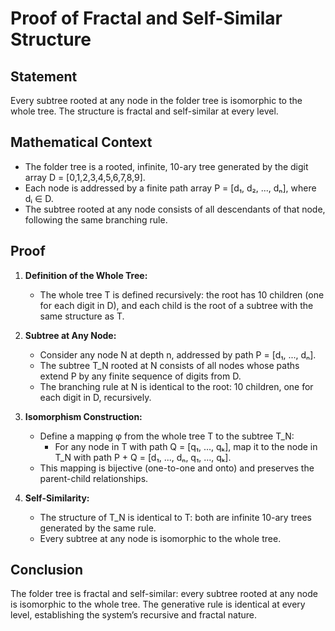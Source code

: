 # Proof of Fractal and Self-Similar Structure

## Statement
Every subtree rooted at any node in the folder tree is isomorphic to the whole tree. The structure is fractal and self-similar at every level.

## Mathematical Context
- The folder tree is a rooted, infinite, 10-ary tree generated by the digit array D = [0,1,2,3,4,5,6,7,8,9].
- Each node is addressed by a finite path array P = [d₁, d₂, ..., dₙ], where dᵢ ∈ D.
- The subtree rooted at any node consists of all descendants of that node, following the same branching rule.

## Proof
1. **Definition of the Whole Tree:**
   - The whole tree T is defined recursively: the root has 10 children (one for each digit in D), and each child is the root of a subtree with the same structure as T.

2. **Subtree at Any Node:**
   - Consider any node N at depth n, addressed by path P = [d₁, ..., dₙ].
   - The subtree T_N rooted at N consists of all nodes whose paths extend P by any finite sequence of digits from D.
   - The branching rule at N is identical to the root: 10 children, one for each digit in D, recursively.

3. **Isomorphism Construction:**
   - Define a mapping φ from the whole tree T to the subtree T_N:
     - For any node in T with path Q = [q₁, ..., qₖ], map it to the node in T_N with path P + Q = [d₁, ..., dₙ, q₁, ..., qₖ].
   - This mapping is bijective (one-to-one and onto) and preserves the parent-child relationships.

4. **Self-Similarity:**
   - The structure of T_N is identical to T: both are infinite 10-ary trees generated by the same rule.
   - Every subtree at any node is isomorphic to the whole tree.

## Conclusion
The folder tree is fractal and self-similar: every subtree rooted at any node is isomorphic to the whole tree. The generative rule is identical at every level, establishing the system’s recursive and fractal nature. 